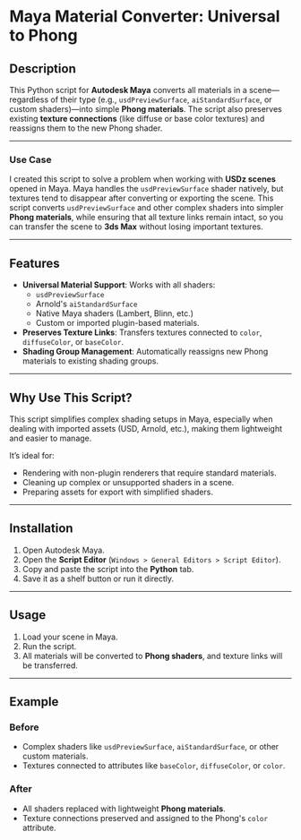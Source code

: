 # Maya Material Converter: Universal to Phong

## Description  
This Python script for **Autodesk Maya** converts all materials in a scene—regardless of their type (e.g., `usdPreviewSurface`, `aiStandardSurface`, or custom shaders)—into simple **Phong materials**. The script also preserves existing **texture connections** (like diffuse or base color textures) and reassigns them to the new Phong shader.

---

### Use Case  
I created this script to solve a problem when working with **USDz scenes** opened in Maya. Maya handles the `usdPreviewSurface` shader natively, but textures tend to disappear after converting or exporting the scene. This script converts `usdPreviewSurface` and other complex shaders into simpler **Phong materials**, while ensuring that all texture links remain intact, so you can transfer the scene to **3ds Max** without losing important textures.

---

## Features  
- **Universal Material Support**: Works with all shaders:
  - `usdPreviewSurface`  
  - Arnold's `aiStandardSurface`  
  - Native Maya shaders (Lambert, Blinn, etc.)  
  - Custom or imported plugin-based materials.  
- **Preserves Texture Links**: Transfers textures connected to `color`, `diffuseColor`, or `baseColor`.  
- **Shading Group Management**: Automatically reassigns new Phong materials to existing shading groups.  

---

## Why Use This Script?  
This script simplifies complex shading setups in Maya, especially when dealing with imported assets (USD, Arnold, etc.), making them lightweight and easier to manage.  

It’s ideal for:  
- Rendering with non-plugin renderers that require standard materials.  
- Cleaning up complex or unsupported shaders in a scene.  
- Preparing assets for export with simplified shaders.

---

## Installation  
1. Open Autodesk Maya.  
2. Open the **Script Editor** (`Windows > General Editors > Script Editor`).  
3. Copy and paste the script into the **Python** tab.  
4. Save it as a shelf button or run it directly.

---

## Usage  
1. Load your scene in Maya.  
2. Run the script.  
3. All materials will be converted to **Phong shaders**, and texture links will be transferred.

---

## Example  
### Before  
- Complex shaders like `usdPreviewSurface`, `aiStandardSurface`, or other custom materials.  
- Textures connected to attributes like `baseColor`, `diffuseColor`, or `color`.  

### After  
- All shaders replaced with lightweight **Phong materials**.  
- Texture connections preserved and assigned to the Phong's `color` attribute.  

